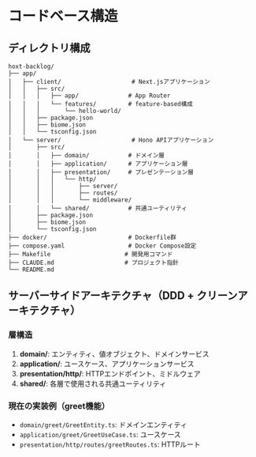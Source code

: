 # コードベース構造

## ディレクトリ構成

```
hoxt-backlog/
├── app/
│   ├── client/                    # Next.jsアプリケーション
│   │   ├── src/
│   │   │   ├── app/              # App Router
│   │   │   └── features/         # feature-based構成
│   │   │       └── hello-world/
│   │   ├── package.json
│   │   ├── biome.json
│   │   └── tsconfig.json
│   └── server/                    # Hono APIアプリケーション
│       ├── src/
│       │   ├── domain/           # ドメイン層
│       │   ├── application/      # アプリケーション層
│       │   ├── presentation/     # プレゼンテーション層
│       │   │   └── http/
│       │   │       ├── server/
│       │   │       ├── routes/
│       │   │       └── middleware/
│       │   └── shared/           # 共通ユーティリティ
│       ├── package.json
│       ├── biome.json
│       └── tsconfig.json
├── docker/                       # Dockerfile群
├── compose.yaml                  # Docker Compose設定
├── Makefile                     # 開発用コマンド
├── CLAUDE.md                    # プロジェクト指針
└── README.md
```

## サーバーサイドアーキテクチャ（DDD + クリーンアーキテクチャ）

### 層構造
1. **domain/**: エンティティ、値オブジェクト、ドメインサービス
2. **application/**: ユースケース、アプリケーションサービス
3. **presentation/http/**: HTTPエンドポイント、ミドルウェア
4. **shared/**: 各層で使用される共通ユーティリティ

### 現在の実装例（greet機能）
- `domain/greet/GreetEntity.ts`: ドメインエンティティ
- `application/greet/GreetUseCase.ts`: ユースケース
- `presentation/http/routes/greetRoutes.ts`: HTTPルート